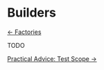 # Builders

[&larr; Factories](./factories.md)

TODO

[Practical Advice: Test Scope &rarr;](../practical-advice/test-scope.md)
